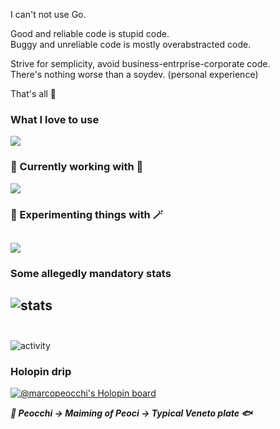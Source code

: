 I can't not use Go.  

Good and reliable code is stupid code.  
Buggy and unreliable code is mostly overabstracted code.

Strive for semplicity, avoid business-entrprise-corporate code.  
There's nothing worse than a soydev. (personal experience)

That's all 🤠

### What I love to use

[![](https://skillicons.dev/icons?i=go,typescript,svelte)](https://skillicons.dev)

          
### 🐓 Currently working with 🐓

[![](https://skillicons.dev/icons?i=flutter,java,spring)](https://skillicons.dev)

### 🧙 Experimenting things with 🪄

[![](https://skillicons.dev/icons?i=nix)](https://skillicons.dev)
---    
### Some allegedly mandatory stats
![stats](https://github-readme-stats.vercel.app/api/top-langs?username=marcopeocchi&show_icons=true&locale=en&layout=compact)
<br><br/>
---

![activity](https://spotify-recently-played-readme.vercel.app/api?user=fsa30toge60lrw4vg0uicutfk)

### Holopin drip
[![@marcopeocchi's Holopin board](https://holopin.io/api/user/board?user=marcopeocchi)](https://holopin.io/@marcopeocchi)

***🌊 Peocchi -> Maiming of Peoci -> Typical Veneto plate 🐟***
